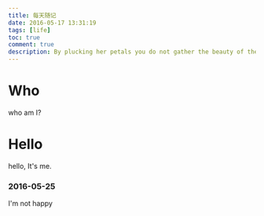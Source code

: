 ```yaml
---
title: 每天随记
date: 2016-05-17 13:31:19
tags: [life]
toc: true
comment: true
description: By plucking her petals you do not gather the beauty of the flower.
---
```


# Who

who am I?


# Hello

hello, It's me.

### 2016-05-25 
I'm not happy
